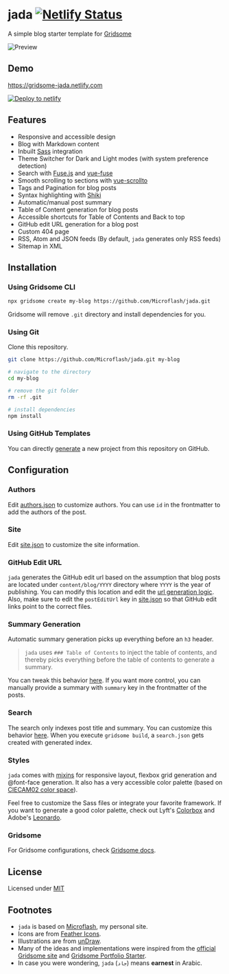# jada [![Netlify Status](https://api.netlify.com/api/v1/badges/ab389147-4a61-4967-967c-a2d3c0020f98/deploy-status)](https://app.netlify.com/sites/gridsome-jada/deploys)

A simple blog starter template for [Gridsome](https://gridsome.org/)

![Preview](https://github.com/Microflash/jada/raw/master/preview.png)

## Demo

<https://gridsome-jada.netlify.com>

[![Deploy to netlify](https://www.netlify.com/img/deploy/button.svg)](https://app.netlify.com/start/deploy?repository=https://github.com/Microflash/jada)

## Features

- Responsive and accessible design
- Blog with Markdown content
- Inbuilt [Sass](https://sass-lang.com/) integration
- Theme Switcher for Dark and Light modes (with system preference detection)
- Search with [Fuse.js](https://fusejs.io/) and [vue-fuse](https://github.com/shayneo/vue-fuse)
- Smooth scrolling to sections with [vue-scrollto](https://github.com/rigor789/vue-scrollTo)
- Tags and Pagination for blog posts
- Syntax highlighting with [Shiki](https://github.com/octref/shiki)
- Automatic/manual post summary
- Table of Content generation for blog posts
- Accessible shortcuts for Table of Contents and Back to top
- GitHub edit URL generation for a blog post
- Custom 404 page
- RSS, Atom and JSON feeds (By default, `jada` generates only RSS feeds)
- Sitemap in XML

## Installation

### Using Gridsome CLI

```sh
npx gridsome create my-blog https://github.com/Microflash/jada.git
```

Gridsome will remove `.git` directory and install dependencies for you.

### Using Git

Clone this repository.

```sh
git clone https://github.com/Microflash/jada.git my-blog

# navigate to the directory
cd my-blog

# remove the git folder
rm -rf .git

# install dependencies
npm install
```

### Using GitHub Templates

You can directly [generate](https://github.com/Microflash/jada/generate) a new project from this repository on GitHub.

## Configuration

### Authors

Edit [authors.json](./data/authors.json) to customize authors. You can use `id` in the frontmatter to add the authors of the post.

### Site

Edit [site.json](./data/site.json) to customize the site information. 

### GitHub Edit URL

`jada` generates the GitHub edit url based on the assumption that blog posts are located under `content/blog/YYYY` directory where `YYYY` is the year of publishing. You can modify this location and edit the [url generation logic](https://github.com/Microflash/jada/blob/419dcba706576d90de3879bd98091dc35fffcade/src/templates/Post.vue#L76). Also, make sure to edit the `postEditUrl` key in [site.json](./data/site.json) so that GitHub edit links point to the correct files.

### Summary Generation

Automatic summary generation picks up everything before an `h3` header. 

> `jada` uses `### Table of Contents` to inject the table of contents, and thereby picks everything before the table of contents to generate a summary. 

You can tweak this behavior [here](https://github.com/Microflash/jada/blob/73285b674e0b9ffc075093168362dc9ea850823f/gridsome.server.js#L10). If you want more control, you can manually provide a summary with `summary` key in the frontmatter of the posts.

### Search

The search only indexes post title and summary. You can customize this behavior [here](https://github.com/Microflash/jada/blob/419dcba706576d90de3879bd98091dc35fffcade/src/components/SearchBox.vue#L61). When you execute `gridsome build`, a `search.json` gets created with generated index.

### Styles

`jada` comes with [mixins](./src/assets/scss/_mixins.scss) for responsive layout, flexbox grid generation and @font-face generation. It also has a very accessible color palette (based on [CIECAM02 color space](https://en.wikipedia.org/wiki/CIECAM02)).

Feel free to customize the Sass files or integrate your favorite framework. If you want to generate a good color palette, check out Lyft's [Colorbox](http://www.colorbox.io/) and Adobe's [Leonardo](https://leonardocolor.io/).

### Gridsome

For Gridsome configurations, check [Gridsome docs](https://gridsome.org/docs/).

## License

Licensed under [MIT](https://github.com/Microflash/microflash.github.io/blob/release/LICENSE.md)

## Footnotes

- `jada` is based on [Microflash](https://github.com/Microflash/microflash.github.io), my personal site.
- Icons are from [Feather Icons](https://feathericons.com/).
- Illustrations are from [unDraw](https://undraw.co/).
- Many of the ideas and implementations were inspired from the [official Gridsome site](https://github.com/gridsome/gridsome.org) and [Gridsome Portfolio Starter](https://github.com/drehimself/gridsome-portfolio-starter).
- In case you were wondering, `jada` (`جاد`) means **earnest** in Arabic.

